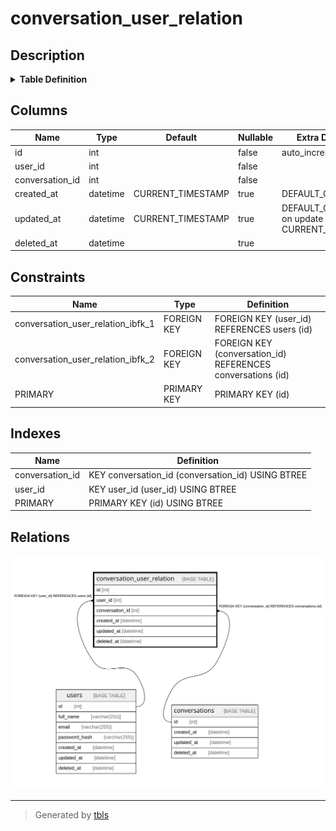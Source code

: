 # conversation_user_relation

## Description

<details>
<summary><strong>Table Definition</strong></summary>

```sql
CREATE TABLE `conversation_user_relation` (
  `id` int NOT NULL AUTO_INCREMENT,
  `user_id` int NOT NULL,
  `conversation_id` int NOT NULL,
  `created_at` datetime DEFAULT CURRENT_TIMESTAMP,
  `updated_at` datetime DEFAULT CURRENT_TIMESTAMP ON UPDATE CURRENT_TIMESTAMP,
  `deleted_at` datetime DEFAULT NULL,
  PRIMARY KEY (`id`),
  KEY `user_id` (`user_id`),
  KEY `conversation_id` (`conversation_id`),
  CONSTRAINT `conversation_user_relation_ibfk_1` FOREIGN KEY (`user_id`) REFERENCES `users` (`id`),
  CONSTRAINT `conversation_user_relation_ibfk_2` FOREIGN KEY (`conversation_id`) REFERENCES `conversations` (`id`)
) ENGINE=InnoDB AUTO_INCREMENT=[Redacted by tbls] DEFAULT CHARSET=utf8mb4 COLLATE=utf8mb4_0900_ai_ci
```

</details>

## Columns

| Name | Type | Default | Nullable | Extra Definition | Children | Parents | Comment |
| ---- | ---- | ------- | -------- | ---------------- | -------- | ------- | ------- |
| id | int |  | false | auto_increment |  |  |  |
| user_id | int |  | false |  |  | [users](users.md) |  |
| conversation_id | int |  | false |  |  | [conversations](conversations.md) |  |
| created_at | datetime | CURRENT_TIMESTAMP | true | DEFAULT_GENERATED |  |  |  |
| updated_at | datetime | CURRENT_TIMESTAMP | true | DEFAULT_GENERATED on update CURRENT_TIMESTAMP |  |  |  |
| deleted_at | datetime |  | true |  |  |  |  |

## Constraints

| Name | Type | Definition |
| ---- | ---- | ---------- |
| conversation_user_relation_ibfk_1 | FOREIGN KEY | FOREIGN KEY (user_id) REFERENCES users (id) |
| conversation_user_relation_ibfk_2 | FOREIGN KEY | FOREIGN KEY (conversation_id) REFERENCES conversations (id) |
| PRIMARY | PRIMARY KEY | PRIMARY KEY (id) |

## Indexes

| Name | Definition |
| ---- | ---------- |
| conversation_id | KEY conversation_id (conversation_id) USING BTREE |
| user_id | KEY user_id (user_id) USING BTREE |
| PRIMARY | PRIMARY KEY (id) USING BTREE |

## Relations

![er](conversation_user_relation.svg)

---

> Generated by [tbls](https://github.com/k1LoW/tbls)
